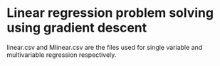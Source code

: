 # Linear regression problem solving using gradient descent

linear.csv and Mlinear.csv are the files used for single variable and multivariable regression respectively.
